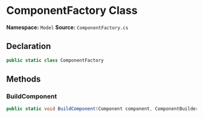 # ComponentFactory Class

**Namespace:** `Model`
**Source:** `ComponentFactory.cs`

## Declaration

```csharp
public static class ComponentFactory
```

## Methods

### BuildComponent

```csharp
public static void BuildComponent(Component component, ComponentBuilderContext ctx)
```

